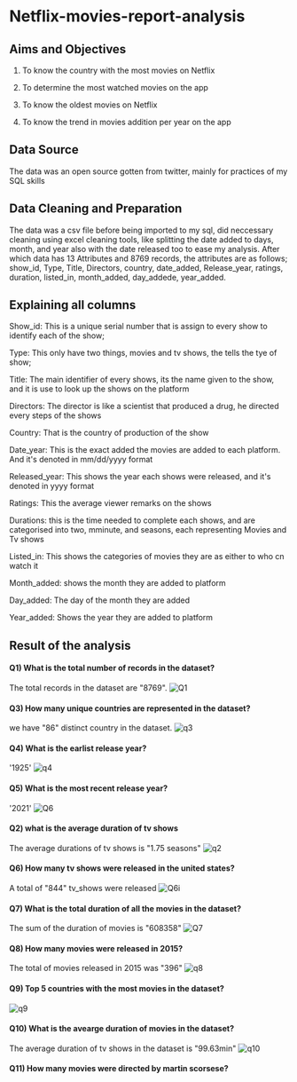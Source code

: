 # Netflix-movies-report-analysis
## Aims and Objectives
1. To know the country with the most movies on Netflix

2. To determine the most watched movies on the app

3. To know the oldest movies on Netflix

4. To know the trend in movies addition per year on the app

## Data Source
The data was an open source gotten from twitter, mainly for practices of my SQL skills 

## Data Cleaning and Preparation
The data was a csv file before being imported to my sql, did neccessary cleaning using excel cleaning tools, like splitting the date added to days, month, and year also with the date released too to ease my analysis. After which data has 13 Attributes and 8769 records, the attributes are as follows; show_id, Type, Title, Directors, country, date_added, Release_year, ratings, duration, listed_in, month_added, day_addede, year_added.

## Explaining all columns
Show_id: This is a unique serial number that is assign to every show to identify each of the show;

Type: This only have two things, movies and tv shows, the tells the tye of show;

Title: The main identifier of every shows, its the name given to the show, and it is use to look up the shows on the platform

Directors: The director is like a scientist that produced a drug, he directed every steps of the shows

Country: That is the country of production of the show

Date_year: This is the exact added the movies are added to each platform. And it's denoted in mm/dd/yyyy format

Released_year: This shows the year each shows were released, and it's denoted in yyyy format

Ratings: This the average viewer remarks on the shows

Durations: this is the time needed to complete each shows, and are categorised into two, mminute, and seasons, each representing Movies and Tv shows 

Listed_in:  This shows the categories of movies they are as either to who cn watch it

Month_added: shows the month they are added to platform

Day_added: The day of the month they are added

Year_added: Shows the year they are added to platform
## Result of the analysis
#### Q1)	What is the total number of records in the dataset?
The total records in the dataset are "8769".
![Q1](https://github.com/Danboko19/international-Brewery-report/assets/148493509/d38aee25-aa0e-4085-a1ca-80ca713cea6b)

#### Q3)  How many unique countries are represented in the dataset?
we have "86" distinct country in the dataset.
![q3](https://github.com/Danboko19/international-Brewery-report/assets/148493509/5fda3cf9-218c-4094-9a55-6f28a6cbe633)
#### Q4)  What is the earlist release year?
'1925'
![q4](https://github.com/Danboko19/international-Brewery-report/assets/148493509/ebb00b08-c422-4ff2-a2dc-3a2e145efde7)
#### Q5)  What is the most recent release year?
'2021'
![Q6](https://github.com/Danboko19/international-Brewery-report/assets/148493509/070c2e1b-55a5-497d-8e44-be46db3b08bb)
#### Q2)  what is the average duration of tv shows
The average durations of tv shows is "1.75 seasons"
![q2](https://github.com/Danboko19/international-Brewery-report/assets/148493509/9440e1bb-8301-409d-82fa-08ddaf41d923)
#### Q6)  How many tv shows were released in the united states?
A total of "844" tv_shows were released
![Q6i](https://github.com/Danboko19/international-Brewery-report/assets/148493509/733bf6bd-4e50-4fbc-9881-31b1ac75ba12)
#### Q7) What is the total duration of all the movies in the dataset?
The sum of the duration of movies is "608358"
![Q7](https://github.com/Danboko19/international-Brewery-report/assets/148493509/cf8f15cf-b9fd-4ab8-b0bf-472dabd82b3e)
#### Q8)  How many movies were released in 2015?
The total of movies released in 2015 was "396"
![q8](https://github.com/Danboko19/international-Brewery-report/assets/148493509/2c513535-89d5-433a-9f01-6e2249a01d70)
#### Q9)  Top 5 countries with the most movies in the dataset?
![q9](https://github.com/Danboko19/international-Brewery-report/assets/148493509/e0f00a3d-44e0-4798-b005-9d27445df785)
#### Q10)  What is the avearge duration of movies in the dataset?
The average duration of tv shows in the dataset is "99.63min"
![q10](https://github.com/Danboko19/international-Brewery-report/assets/148493509/846c9062-b9dd-4828-8fe5-59b8f04088ce)
#### Q11)  How many movies were directed by martin scorsese?
